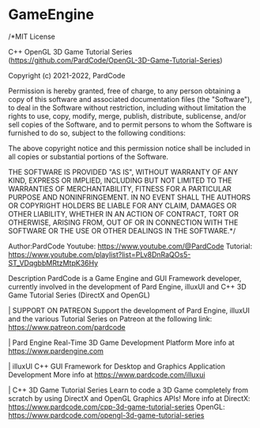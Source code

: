 # GameEngine

/*MIT License

C++ OpenGL 3D Game Tutorial Series (https://github.com/PardCode/OpenGL-3D-Game-Tutorial-Series)

Copyright (c) 2021-2022, PardCode

Permission is hereby granted, free of charge, to any person obtaining a copy
of this software and associated documentation files (the "Software"), to deal
in the Software without restriction, including without limitation the rights
to use, copy, modify, merge, publish, distribute, sublicense, and/or sell
copies of the Software, and to permit persons to whom the Software is
furnished to do so, subject to the following conditions:

The above copyright notice and this permission notice shall be included in all
copies or substantial portions of the Software.

THE SOFTWARE IS PROVIDED "AS IS", WITHOUT WARRANTY OF ANY KIND, EXPRESS OR
IMPLIED, INCLUDING BUT NOT LIMITED TO THE WARRANTIES OF MERCHANTABILITY,
FITNESS FOR A PARTICULAR PURPOSE AND NONINFRINGEMENT. IN NO EVENT SHALL THE
AUTHORS OR COPYRIGHT HOLDERS BE LIABLE FOR ANY CLAIM, DAMAGES OR OTHER
LIABILITY, WHETHER IN AN ACTION OF CONTRACT, TORT OR OTHERWISE, ARISING FROM,
OUT OF OR IN CONNECTION WITH THE SOFTWARE OR THE USE OR OTHER DEALINGS IN THE
SOFTWARE.*/


Author:PardCode
Youtube: https://www.youtube.com/@PardCode
Tutorial: https://www.youtube.com/playlist?list=PLv8DnRaQOs5-ST_VDqgbbMRtzMtpK36Hy

Description
PardCode is a Game Engine and GUI Framework developer, 
currently involved in the development of Pard Engine, illuxUI and C++ 3D Game Tutorial Series (DirectX and OpenGL)

| SUPPORT ON PATREON
Support the development of Pard Engine, illuxUI and the various Tutorial Series on 
Patreon at the following link: https://www.patreon.com/pardcode

| Pard Engine
Real-Time 3D Game Development Platform
More info at https://www.pardengine.com

| illuxUI
C++ GUI Framework for Desktop and Graphics Application Development
More info at https://www.pardcode.com/illuxui

| C++ 3D Game Tutorial Series
Learn to code a 3D Game completely from scratch by using DirectX and OpenGL Graphics APIs! 
More info at 
DirectX: https://www.pardcode.com/cpp-3d-game-tutorial-series
OpenGL: https://www.pardcode.com/opengl-3d-game-tutorial-series
